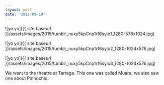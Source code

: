 ```yaml
---
layout: post
date: "2015-09-19"
---
```


![yo yo]({{ site.baseurl }}/assets/images/2015/tumblr_nuxy5kpCnp1r16syio1_1280-576x1024.jpg)

![yo yo]({{ site.baseurl }}/assets/images/2015/tumblr_nuxy5kpCnp1r16syio2_1280-1024x576.jpg)

![yo yo]({{ site.baseurl }}/assets/images/2015/tumblr_nuxy5kpCnp1r16syio3_1280-1024x576.jpg)

We went to the theatre at Tarrega. This one was called Muara; we also saw one about Pinnochio.
